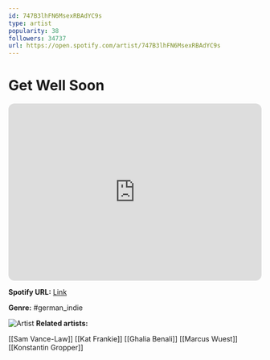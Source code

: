 ```yaml
---
id: 747B3lhFN6MsexRBAdYC9s
type: artist
popularity: 38
followers: 34737
url: https://open.spotify.com/artist/747B3lhFN6MsexRBAdYC9s
---
```

# Get Well Soon

<iframe style="border-radius:12px" src="https://open.spotify.com/embed/artist/747B3lhFN6MsexRBAdYC9s" width="100%" height="352" frameBorder="0" allowfullscreen="" allow="autoplay; clipboard-write; encrypted-media; fullscreen; picture-in-picture" loading="lazy"></iframe>

**Spotify URL:** [Link](https://open.spotify.com/artist/747B3lhFN6MsexRBAdYC9s)

**Genre:**  #german_indie

![Artist](https://i.scdn.co/image/ab6761610000e5eb6f3a28950e9939e55a78fc2b)
**Related artists:**

[[Sam Vance-Law]]
[[Kat Frankie]]
[[Ghalia Benali]]
[[Marcus Wuest]]
[[Konstantin Gropper]]
